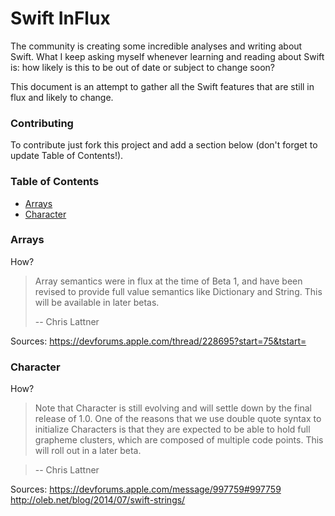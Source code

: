 Swift InFlux
===========
The community is creating some incredible analyses and writing about Swift. What I keep asking myself whenever learning and reading about Swift is: how likely is this to be out of date or subject to change soon? 

This document is an attempt to gather all the Swift features that are still in flux and likely to change.

### Contributing
To contribute just fork this project and add a section below (don't forget to update Table of Contents!).

### Table of Contents

* [Arrays](#arrays)
* [Character](#character)

### Arrays

How?
>Array semantics were in flux at the time of Beta 1, and have been revised to provide full value semantics like Dictionary and String.  This will be available in later betas.
>
>-- Chris Lattner

Sources: https://devforums.apple.com/thread/228695?start=75&tstart=

### Character

How?

>Note that Character is still evolving and will settle down by the final release of 1.0. One of the reasons that we use double quote syntax to initialize Characters is that they are expected to be able to hold full grapheme clusters, which are composed of multiple code points. This will roll out in a later beta.

>--
>Chris Lattner

Sources: https://devforums.apple.com/message/997759#997759 http://oleb.net/blog/2014/07/swift-strings/
